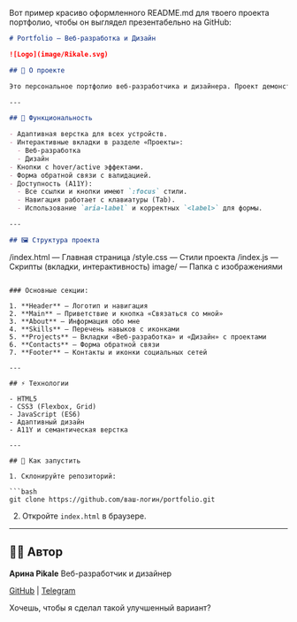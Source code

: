 Вот пример красиво оформленного README.md для твоего проекта портфолио, чтобы он выглядел презентабельно на GitHub:

```markdown
# Portfolio — Веб-разработка и Дизайн

![Logo](image/Rikale.svg)

## 📖 О проекте

Это персональное портфолио веб-разработчика и дизайнера. Проект демонстрирует навыки в создании современных, стильных и функциональных веб-решений, а также визуальный дизайн, который помогает бизнесу привлекать клиентов.

---

## 🚀 Функциональность

- Адаптивная верстка для всех устройств.
- Интерактивные вкладки в разделе «Проекты»:
  - Веб-разработка
  - Дизайн
- Кнопки с hover/active эффектами.
- Форма обратной связи с валидацией.
- Доступность (A11Y):
  - Все ссылки и кнопки имеют `:focus` стили.
  - Навигация работает с клавиатуры (Tab).
  - Использование `aria-label` и корректных `<label>` для формы.

---

## 🖼 Структура проекта

```

/index.html       — Главная страница
/style.css        — Стили проекта
/index.js         — Скрипты (вкладки, интерактивность)
image/            — Папка с изображениями

````

### Основные секции:

1. **Header** — Логотип и навигация
2. **Main** — Приветствие и кнопка «Связаться со мной»
3. **About** — Информация обо мне
4. **Skills** — Перечень навыков с иконками
5. **Projects** — Вкладки «Веб-разработка» и «Дизайн» с проектами
6. **Contacts** — Форма обратной связи
7. **Footer** — Контакты и иконки социальных сетей

---

## ⚡ Технологии

- HTML5
- CSS3 (Flexbox, Grid)
- JavaScript (ES6)
- Адаптивный дизайн
- A11Y и семантическая верстка

---

## 📂 Как запустить

1. Склонируйте репозиторий:

```bash
git clone https://github.com/ваш-логин/portfolio.git
````

2. Откройте `index.html` в браузере.

---

## 👩‍💻 Автор

**Арина Рikale**
Веб-разработчик и дизайнер

[GitHub](https://github.com/ваш-логин) | [Telegram](https://t.me/ваш_ник)



Хочешь, чтобы я сделал такой улучшенный вариант?
```

